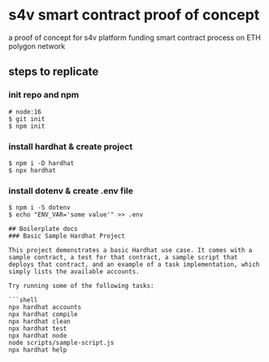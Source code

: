 # s4v smart contract proof of concept

a proof of concept for s4v platform funding smart contract process on ETH polygon network


## steps to replicate

### init repo and npm

```shell
# node:16
$ git init
$ npm init
```

### install hardhat & create project

```shell
$ npm i -D hardhat
$ npx hardhat
```

### install dotenv & create .env file
```shell
$ npm i -S dotenv
$ echo "ENV_VAR='some value'" >> .env

## Boilerplate docs
### Basic Sample Hardhat Project

This project demonstrates a basic Hardhat use case. It comes with a sample contract, a test for that contract, a sample script that deploys that contract, and an example of a task implementation, which simply lists the available accounts.

Try running some of the following tasks:

```shell
npx hardhat accounts
npx hardhat compile
npx hardhat clean
npx hardhat test
npx hardhat node
node scripts/sample-script.js
npx hardhat help
```
